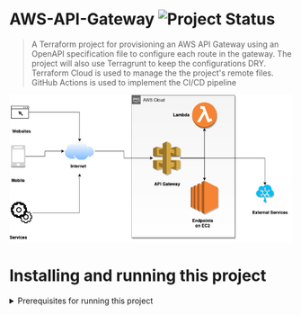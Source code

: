 # AWS-API-Gateway ![Project Status](https://img.shields.io/badge/proof--of--concept-in--progress-blue)


> A Terraform project for provisioning an AWS API Gateway using an OpenAPI specification file to configure each route in the gateway. The project will also use Terragrunt to keep the configurations DRY. Terraform Cloud is used to manage the the project's remote files. GitHub Actions is used to implement the CI/CD pipeline

![API Gateway](./API-Gateway.jpg)
# Installing and running this project
<details>
  <summary>Prerequisites for running this project</summary>
  
##### The project has the following dependencies  
- AWS CLI version 2
- Terraform CLI 0.14.2 
</details>
